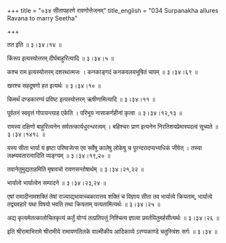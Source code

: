 +++
title = "०३४ सीतापहरणे रावणोत्तेजनम्"
title_english = "034 Surpanakha allures Ravana to marry Seetha"

+++


तत इति  ॥  ३।३४।१४  ॥   

  

किंरूप इत्यस्योत्तरम् दीर्घबाहुरित्यादि  ॥  ३।३४।५  ॥   

  

कश्च राम इत्यस्योत्तरम् दशरथात्मजः । कनकाङ्गदं कनकवलयभूषितं चापम्  ॥ 
३।३४।६९  ॥   

  

खरश्च सहदूषणो हत इत्यर्थः  ॥  ३।३४।१०  ॥   

  

किमर्थं दण्डकारण्यं प्रविष्ट इत्यस्योत्तरम् ऋषीणामित्यादि  ॥  ३।३४।११
 ॥   

  

पूर्वतनं स्ववृत्तं गोपायन्त्याह एकेति । परिभूय नासाकर्णहीनां कृत्वा  ॥ 
३।३४।१२,१३  ॥   

  

रामस्य दक्षिणो बाहुरित्यनेन सर्वतत्कार्यधुरन्धरत्वम् । बहिश्चरः प्राण
इत्यनेन निरतिशयप्रेमास्पदत्वं सूच्यते  ॥  ३।३४।१४१८  ॥   

  

यस्य सीता भार्या यं हृष्टा परिष्वजेत्स एव सर्वेषु कालेषु लोकेषु च
पुरन्दरादप्यभ्यधिकं जीवेत् । तस्या लक्ष्म्यवतारत्वादिति व्यङ्ग्यम्  ॥ 
३।३४।१९,२०  ॥   

  

तवानेतुमुद्यताहमिति मृषावचो रावणसन्तोषार्थम्  ॥  ३।३४।२१,२२  ॥   

  

भार्यात्वे भार्यात्वेन सम्पादने  ॥  ३।३४।२३,२४  ॥   

  

एषां रामादीनामशक्तिं तेषां राज्याद्यभावाच्चकारात्तव शक्तिं च विज्ञाय
सीता तव भार्यात्वे क्रियताम्, भार्यात्वे तद्व्यवहारे यथा विषयो भवति तथा
क्रियताम् यत्यतामित्यर्थः  ॥  ३।३४।२५  ॥   

  

अद्य कृत्यमेतत्कालोचितकृत्यं कर्तुं योग्यं तत्प्रतिपत्तुं निश्चित्य
ज्ञात्वा प्रवर्तयितुमर्हसीत्यर्थः  ॥  ३।३४।२६  ॥   

  

इति श्रीरामाभिरामे श्रीरामीये रामायणतिलके वाल्मीकीय आदिकाव्ये
ऽरण्यकाण्डे चतुस्त्रिंशः सर्गः  ॥  ३।३४  ॥   

  


